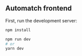 ## Automatch frontend
First, run the development server:

```bash
npm install

npm run dev
# or
yarn dev
```
